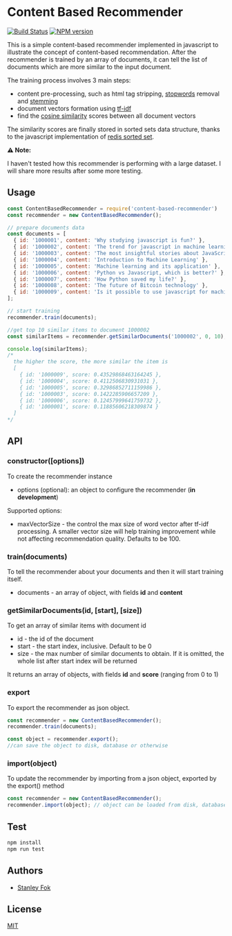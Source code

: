 Content Based Recommender
=======

[![Build Status](https://travis-ci.org/stanleyfok/content-based-recommender.png?branch=master)](https://travis-ci.org/stanleyfok/content-based-recommender)
[![NPM version](https://img.shields.io/npm/v/content-based-recommender.svg)](https://www.npmjs.com/package/content-based-recommender)

This is a simple content-based recommender implemented in javascript to illustrate the concept of content-based recommendation. After the recommender is trained by an array of documents, it can tell the list of documents which are more similar to the input document.

The training process involves 3 main steps:
* content pre-processing, such as html tag stripping, [stopwords](http://xpo6.com/list-of-english-stop-words/) removal and [stemming](http://9ol.es/porter_js_demo.html)
* document vectors formation using [tf-idf](https://lizrush.gitbooks.io/algorithms-for-webdevs-ebook/content/chapters/tf-idf.html)
* find the [cosine similarity](https://en.wikipedia.org/wiki/Cosine_similarity) scores between all document vectors

The similarity scores are finally stored in sorted sets data structure, thanks to the javascript implementation of [redis sorted set](https://www.npmjs.com/package/redis-sorted-set).

**⚠️ Note:**

I haven't tested how this recommender is performing with a large dataset. I will share more results after some more testing.

## Usage

```js
const ContentBasedRecommender = require('content-based-recommender')
const recommender = new ContentBasedRecommender();

// prepare documents data
const documents = [
  { id: '1000001', content: 'Why studying javascript is fun?' },
  { id: '1000002', content: 'The trend for javascript in machine learning' },
  { id: '1000003', content: 'The most insightful stories about JavaScript' },
  { id: '1000004', content: 'Introduction to Machine Learning' },
  { id: '1000005', content: 'Machine learning and its application' },
  { id: '1000006', content: 'Python vs Javascript, which is better?' },
  { id: '1000007', content: 'How Python saved my life?' },
  { id: '1000008', content: 'The future of Bitcoin technology' },
  { id: '1000009', content: 'Is it possible to use javascript for machine learning?' }
];

// start training
recommender.train(documents);

//get top 10 similar items to document 1000002
const similarItems = recommender.getSimilarDocuments('1000002', 0, 10);

console.log(similarItems);
/*
  the higher the score, the more similar the item is
  [
    { id: '1000009', score: 0.43529868463164245 },
    { id: '1000004', score: 0.4112506830931031 },
    { id: '1000005', score: 0.32986852711159986 },
    { id: '1000003', score: 0.1422285906657209 },
    { id: '1000006', score: 0.12457999641759732 },
    { id: '1000001', score: 0.11885606218309874 }
  ]
*/
```
## API

### constructor([options])

To create the recommender instance

* options (optional): an object to configure the recommender (**in development**)

Supported options:

* maxVectorSize - the control the max size of word vector after tf-idf processing. A smaller vector size will help training improvement while not affecting recommendation quality. Defaults to be 100.

### train(documents)

To tell the recommender about your documents and then it will start training itself.

* documents - an array of object, with fields **id** and **content**

### getSimilarDocuments(id, [start], [size])

To get an array of similar items with document id

* id - the id of the document
* start - the start index, inclusive. Default to be 0
* size - the max number of similar documents to obtain. If it is omitted, the whole list after start index will be returned

It returns an array of objects, with fields **id** and **score** (ranging from 0 to 1)

### export

To export the recommender as json object.
```js
const recommender = new ContentBasedRecommender();
recommender.train(documents);

const object = recommender.export();
//can save the object to disk, database or otherwise
```

### import(object)

To update the recommender by importing from a json object, exported by the export() method
```js
const recommender = new ContentBasedRecommender();
recommender.import(object); // object can be loaded from disk, database or otherwise
```

## Test

```bash
npm install
npm run test
```

## Authors

  - [Stanley Fok](https://github.com/stanleyfok)

## License

  [MIT](./LICENSE)
